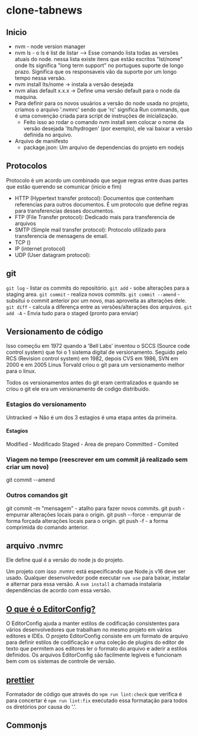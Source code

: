 # clone-tabnews

## Inicio

- nvm - node version manager
- nvm ls - o ls é list de listar --> Esse comando lista todas as versões atuais do node.
  nessa lista existe itens que estão escritos "lst/nome" onde lts significa "long term support" no portugues suporte de longo prazo. Significa que os responsaveis vão da suporte por um longo tempo nessa versão.
- nvm install lts/nome -> instala a versão desejada
- nvm alias default x.x.x -> Define uma versão default para o node da maquina.
- Para definir para os novos usuários a versão do node usada no projeto, criamos o arquivo '.nvmrc' sendo que 'rc' significa Run commands, que é uma convenção criada para script de instruções de inicialização.
  - Feito isso ao rodar o comando nvm install sem colocar o nome da versão desejada 'lts/hydrogen' (por exemplo), ele vai baixar a versão definida no arquivo.
- Arquivo de maniifesto
  - package.json: Um arquivo de dependencias do projeto em nodejs

## Protocolos

Protocolo é um acordo um combinado que segue regras entre duas partes que estão querendo se comunicar (inicio e fim)

- HTTP (Hypertext transfer protocol): Documentos que contenham referencias para outros documentos. É um protocolo que define regras para transferencias desses documentos.
- FTP (File Transfer protocol): Dedicado mais para transferencia de arquivos
- SMTP (Simple mail transfer protocol): Protocolo utilizado para transferencia de mensagens de email.
- TCP ()
- IP (internet protocol)
- UDP (User datagram protocol):

## git

`git log` - listar os commits do repositório.
`git add` - sobe alterações para a staging area.
`git commit` - realiza novos commits.
`git commit --amend` - subsitui o commit anterior por um novo, mas aproveita as alterações dele.
`git diff` - calcula a diferença entre as versões/alterações dos arquivos.
`git add -A` - Envia tudo para o staged (pronto para enviar)

## Versionamento de código

Isso começõu em 1972 quando a 'Bell Labs' inventou o SCCS (Source code control system) que foi o 1 sistema digital de versionamento. Seguido pelo RCS (Revision control system) em 1982, depois CVS em 1986, SVN em 2000 e em 2005 Linus Torvald criou o git para um versionamento melhor para o linux.

Todos os versionamentos antes do git eram centralizados e quando se criou o git ele era um versionamento de codigo distribuido.

### Estagios do versionamento

Untracked -> Não é um dos 3 estagios é uma etapa antes da primeira.

#### Estagios

Modified - Modificado
Staged - Area de preparo
Committed - Comited

### Viagem no tempo (reescrever em um commit já realizado sem criar um novo)

git commit --amend

### Outros comandos git

git commit -m "mensagem" - atalho para fazer novos commits.
git push - empurrar alterações locais para o origin.
git push --force - empurrar de forma forçada alterações locais para o origin.
git push -f - a forma comprimida do comando anterior.

## arquivo .nvmrc

Ele define qual é a versão do node js do projeto.

Um projeto com isso .nvmrc está especificando que Node.js v16 deve ser usado. Qualquer desenvolvedor pode executar `nvm use` para baixar, instalar e alternar para essa versão. A `nvm install` a chamada instalaria dependências de acordo com essa versão.

## [O que é o EditorConfig?](https://editorconfig.org/)

O EditorConfig ajuda a manter estilos de codificação consistentes para vários desenvolvedores que trabalham no mesmo projeto em vários editores e IDEs. O projeto EditorConfig consiste em um formato de arquivo para definir estilos de codificação e uma coleção de plugins do editor de texto que permitem aos editores ler o formato do arquivo e aderir a estilos definidos. Os arquivos EditorConfig são facilmente legíveis e funcionam bem com os sistemas de controle de versão.

## [prettier](https://prettier.io/)

Formatador de código que através do `npm run lint:check` que verifica é para concertar é `npm run lint:fix` executado essa formatação para todos os diretórios por causa do '.'.

## Commonjs